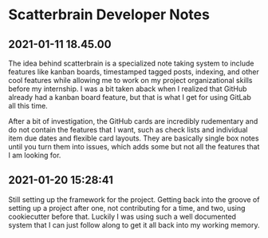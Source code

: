 # Scatterbrain Developer Notes

## 2021-01-11 18.45.00

The idea behind scatterbrain is a specialized note taking system to include features like kanban boards, timestamped tagged posts, indexing, and other cool features
while allowing me to work on my project organizational skills before my internship.
I was a bit taken aback when I realized that GitHub already had a kanban board feature,
but that is what I get for using GitLab all this time.

After a bit of investigation, the GitHub cards are incredibly rudementary and do not contain the features that I want, such as check lists and individual item due dates and flexible card layouts.  They are basically single box notes until you turn them into issues, which adds some but not all the features that I am looking for.

## 2021-01-20 15:28:41

Still setting up the framework for the project.  Getting back into the groove of setting up a project after one, not contributing for a time, and two, using cookiecutter before that.  Luckily I was using such a well documented system that I can just follow along to get it all back into my working memory.
